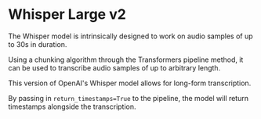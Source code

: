 # Whisper Large v2
The Whisper model is intrinsically designed to work on audio samples of up to 30s in duration. 

Using a chunking algorithm through the Transformers pipeline method, it can be used to transcribe audio samples of up to arbitrary length.

This version of OpenAI's Whisper model allows for long-form transcription.

By passing in `return_timestamps=True` to the pipeline, the model will return timestamps alongside the transcription.
